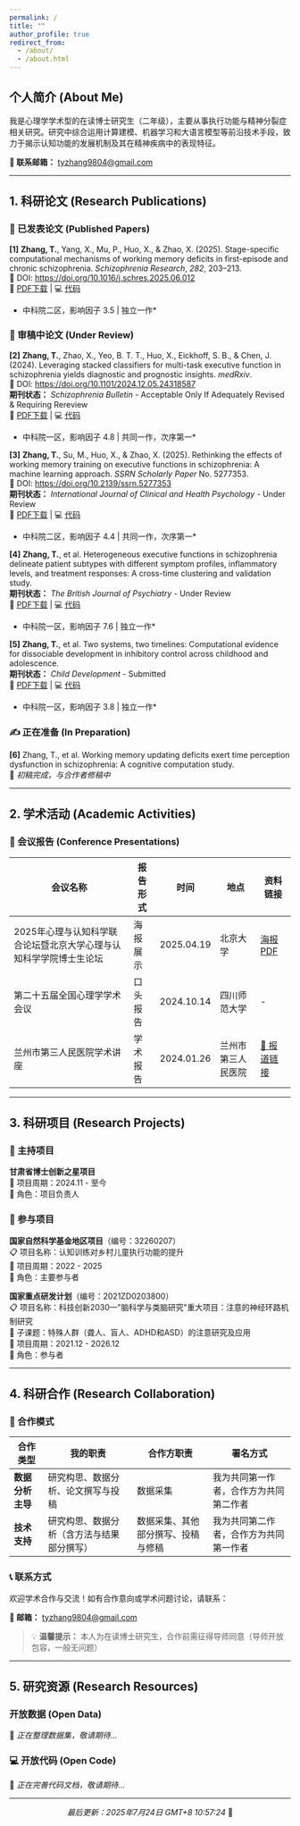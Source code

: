 ```yaml
---
permalink: /
title: ""
author_profile: true
redirect_from: 
  - /about/
  - /about.html
---
```


## 个人简介 (About Me)

我是心理学学术型的在读博士研究生（二年级），主要从事执行功能与精神分裂症相关研究。研究中综合运用计算建模、机器学习和大语言模型等前沿技术手段，致力于揭示认知功能的发展机制及其在精神疾病中的表现特征。

**📧 联系邮箱：** tyzhang9804@gmail.com

---

## 1. 科研论文 (Research Publications)

### 📄 已发表论文 (Published Papers)

**[1]** **Zhang, T.**, Yang, X., Mu, P., Huo, X., & Zhao, X. (2025). Stage-specific computational mechanisms of working memory deficits in first-episode and chronic schizophrenia. *Schizophrenia Research*, *282*, 203–213.  
🔗 DOI: https://doi.org/10.1016/j.schres.2025.06.012  
📎 [PDF下载](https://tyzhang98.github.io/zhang/files/paper1.pdf) | 💻 [代码](https://github.com/tyzhang98/Two-back-task-HDDM)  
* 中科院二区，影响因子 3.5 | 独立一作*

### 🔄 审稿中论文 (Under Review)

**[2]** **Zhang, T.**, Zhao, X., Yeo, B. T. T., Huo, X., Eickhoff, S. B., & Chen, J. (2024). Leveraging stacked classifiers for multi-task executive function in schizophrenia yields diagnostic and prognostic insights. *medRxiv*.  
🔗 DOI: https://doi.org/10.1101/2024.12.05.24318587  
 **期刊状态：** *Schizophrenia Bulletin* - Acceptable Only If Adequately Revised & Requiring Rereview  
📎 [PDF下载](https://tyzhang98.github.io/zhang/files/paper2.pdf) | 💻 [代码](https://doi.org/10.6084/m9.figshare.26086594.v1)  
* 中科院一区，影响因子 4.8 | 共同一作，次序第一*

**[3]** **Zhang, T.**, Su, M., Huo, X., & Zhao, X. (2025). Rethinking the effects of working memory training on executive functions in schizophrenia: A machine learning approach. *SSRN Scholarly Paper* No. 5277353.  
🔗 DOI: https://doi.org/10.2139/ssrn.5277353  
 **期刊状态：** *International Journal of Clinical and Health Psychology* - Under Review  
📎 [PDF下载](https://tyzhang98.github.io/zhang/files/paper3.pdf) | 💻 [代码](https://github.com/tyzhang98/ML-PsyExecShift)  
* 中科院二区，影响因子 4.4 | 共同一作，次序第一*

**[4]** **Zhang, T.**, et al. Heterogeneous executive functions in schizophrenia delineate patient subtypes with different symptom profiles, inflammatory levels, and treatment responses: A cross-time clustering and validation study.  
 **期刊状态：** *The British Journal of Psychiatry* - Under Review  
📎 [PDF下载](https://tyzhang98.github.io/zhang/files/paper4.pdf) | 💻 [代码](https://github.com/tyzhang98/Code_Heterogeneous_EFs_in_SCZ)  
* 中科院一区，影响因子 7.6 | 独立一作*

**[5]** **Zhang, T.**, et al. Two systems, two timelines: Computational evidence for dissociable development in inhibitory control across childhood and adolescence.  
 **期刊状态：** *Child Development* - Submitted  
📎 [PDF下载](https://tyzhang98.github.io/zhang/files/paper5.pdf) | 💻 [代码](https://github.com/tyzhang98/inhibitory-control-dev-cogmodel-code)  
* 中科院一区，影响因子 3.8 | 独立一作*

### ✍️ 正在准备 (In Preparation)

**[6]** Zhang, T., et al. Working memory updating deficits exert time perception dysfunction in schizophrenia: A cognitive computation study.  
📝 *初稿完成，与合作者修稿中*

---

## 2. 学术活动 (Academic Activities)

### 🎤 会议报告 (Conference Presentations)

| 会议名称 | 报告形式 | 时间 | 地点 | 资料链接 |
|---------|---------|------|------|----------|
| 2025年心理与认知科学联合论坛暨北京大学心理与认知科学学院博士生论坛 | 海报展示 | 2025.04.19 | 北京大学 | [ 海报PDF](https://tyzhang98.github.io/zhang/files/slides1.pdf) |
| 第二十五届全国心理学学术会议 | 口头报告 | 2024.10.14 | 四川师范大学 | - |
| 兰州市第三人民医院学术讲座 | 学术报告 | 2024.01.26 | 兰州市第三人民医院 | [📰 报道链接](https://mp.weixin.qq.com/s/9FDqAlwUzW0x5VWXVVJ02g?scene=1) |

---

## 3. 科研项目 (Research Projects)

### 🎯 主持项目

**甘肃省博士创新之星项目**  
📅 项目周期：2024.11 - 至今  
👤 角色：项目负责人

### 🤝 参与项目

**国家自然科学基金地区项目**（编号：32260207）  
📋 项目名称：认知训练对乡村儿童执行功能的提升  
📅 项目周期：2022 - 2025  
👤 角色：主要参与者

**国家重点研发计划**（编号：2021ZD0203800）  
📋 项目名称：科技创新2030—"脑科学与类脑研究"重大项目：注意的神经环路机制研究  
🎯 子课题：特殊人群（聋人、盲人、ADHD和ASD）的注意研究及应用  
📅 项目周期：2021.12 - 2026.12  
👤 角色：参与者

---

## 4. 科研合作 (Research Collaboration)

### 🔬 合作模式

| 合作类型 | 我的职责 | 合作方职责 | 署名方式 |
|---------|---------|-----------|----------|
| **数据分析主导** | 研究构思、数据分析、论文撰写与投稿 | 数据采集 | 我为共同第一作者，合作方为共同第二作者 |
| **技术支持** | 研究构思、数据分析（含方法与结果部分撰写） | 数据采集、其他部分撰写、投稿与修稿 | 我为共同第二作者，合作方为共同第一作者 |

### 📞 联系方式

欢迎学术合作与交流！如有合作意向或学术问题讨论，请联系：

**📧 邮箱：** tyzhang9804@gmail.com

> 💡 **温馨提示：** 本人为在读博士研究生，合作前需征得导师同意（导师开放包容，一般无问题）

---

## 5. 研究资源 (Research Resources)

###  开放数据 (Open Data)
🚧 *正在整理数据集，敬请期待...*

### 💻 开放代码 (Open Code)  
🚧 *正在完善代码文档，敬请期待...*

---

<div align="center">
  <em>最后更新：2025年7月24日 GMT+8 10:57:24</em> 🚀
</div>